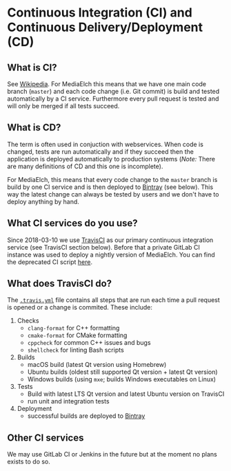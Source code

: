 # Continuous Integration (CI) and Continuous Delivery/Deployment (CD)

## What is CI?
See [Wikipedia](https://en.wikipedia.org/wiki/Continuous_integration). For MediaElch this means that we have one main code branch (`master`) and each code change (i.e. Git commit) is build and tested automatically by a CI service.
Furthermore every pull request is tested and will only be merged if all tests succeed.


## What is CD?
The term is often used in conjuction with webservices. When code is changed, tests are run automatically and if they succeed then the application is deployed automatically to production systems (*Note:* There are many definitions of CD and this one is incomplete).

For MediaElch, this means that every code change to the `master` branch is build by one CI service and is then deployed to [Bintray][bintray] (see below). This way the latest change can always be tested by users and we don't have to deploy anything by hand.


## What CI services do you use?
Since 2018-03-10 we use [TravisCI][travis] as our primary continuous integration service (see TravisCI section below). Before that a private GitLab CI instance was used to deploy a nightly version of MediaElch. You can find the deprecated CI script [here][GitLabKomet].


## What does TravisCI do?
The [`.travis.yml`](https://github.com/Komet/MediaElch/blob/master/.travis.yml) file contains all steps that are run each time a pull request is opened or a change is commited. These include:

 1. Checks
    - `clang-format` for C++ formatting
    - `cmake-format` for CMake formatting
    - `cppcheck` for common C++ issues and bugs
    - `shellcheck` for linting Bash scripts
 2. Builds
    - macOS build (latest Qt version using Homebrew)
    - Ubuntu builds (oldest still supported Qt version + latest Qt version)
    - Windows builds (using `mxe`; builds Windows executables on Linux)
 3. Tests
    - Build with latest LTS Qt version and latest Ubuntu version on TravisCI
    - run unit and integration tests
 4. Deployment
    - successful builds are deployed to [Bintray][bintray]

## Other CI services
We may use GitLab CI or Jenkins in the future but at the moment no plans exists to do so.


[bintray]: https://bintray.com/komet/MediaElch
[travis]: https://travis-ci.org/Komet/MediaElch
[GitlabKomet]: https://github.com/Komet/MediaElch/blob/fafd391f83325a52a3e101684b88c7622cb085a0/.gitlab-ci.yml
